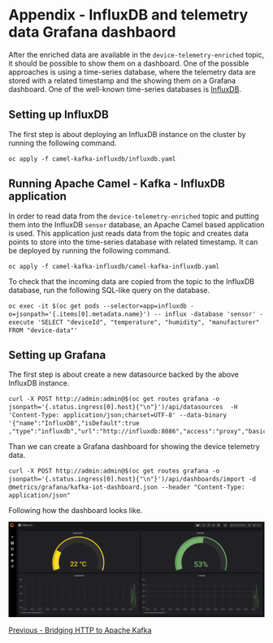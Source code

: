 # Appendix - InfluxDB and telemetry data Grafana dashbaord

After the enriched data are available in the `device-telemetry-enriched` topic, it should be possible to show them on a dashboard.
One of the possible approaches is using a time-series database, where the telemetry data are stored with a related timestamp and the showing them on a Grafana dashboard.
One of the well-known time-series databases is [InfluxDB](https://www.influxdata.com/).

## Setting up InfluxDB

The first step is about deploying an InfluxDB instance on the cluster by running the following command.

```shell
oc apply -f camel-kafka-influxdb/influxdb.yaml
```

## Running Apache Camel - Kafka - InfluxDB application

In order to read data from the `device-telemetry-enriched` topic and putting them into the InfluxDB `sensor` database, an Apache Camel based application is used.
This application just reads data from the topic and creates data points to store into the time-series database with related timestamp.
It can be deployed by running the following command.

```shell
oc apply -f camel-kafka-influxdb/camel-kafka-influxdb.yaml
```

To check that the incoming data are copied from the topic to the InfluxDB database, run the following SQL-like query on the database.

```shell
oc exec -it $(oc get pods --selector=app=influxdb -o=jsonpath='{.items[0].metadata.name}') -- influx -database 'sensor' -execute 'SELECT "deviceId", "temperature", "humidity", "manufacturer" FROM "device-data"'
```

## Setting up Grafana

The first step is about create a new datasource backed by the above InfluxDB instance.

```shell
curl -X POST http://admin:admin@$(oc get routes grafana -o jsonpath='{.status.ingress[0].host}{"\n"}')/api/datasources  -H 'Content-Type: application/json;charset=UTF-8' --data-binary '{"name":"InfluxDB","isDefault":true ,"type":"influxdb","url":"http://influxdb:8086","access":"proxy","basicAuth":false,"database":"sensor"}'
```

Than we can create a Grafana dashboard for showing the device telemetry data.

```shell
curl -X POST http://admin:admin@$(oc get routes grafana -o jsonpath='{.status.ingress[0].host}{"\n"}')/api/dashboards/import -d @metrics/grafana/kafka-iot-dashboard.json --header "Content-Type: application/json"
```

Following how the dashboard looks like.

![Kafka IoT dashboard](../images/kafka-iot-dashboard.png)

[Previous - Bridging HTTP to Apache Kafka](04-bridging-http-kafka.md)
